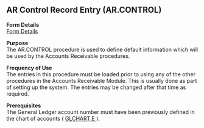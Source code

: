 ##  AR Control Record Entry (AR.CONTROL)

<PageHeader />

**Form Details**  
[ Form Details ](AR-CONTROL-1/README.md)

**Purpose**  
The AR.CONTROL procedure is used to define default information which will be
used by the Accounts Receivable procedures.

**Frequency of Use**  
The entries in this procedure must be loaded prior to using any of the other
procedures in the Accounts Receivable Module. This is usually done as part of
setting up the system. The entries may be changed after that time as required.

**Prerequisites**  
The General Ledger account number must have been previously defined in the chart of accounts ( [ GLCHART.E ](../../../GL-OVERVIEW/GL-ENTRY/GLCHART-E/README.md) ). 

<badge text= "Version 8.10.57" vertical="middle" />

<PageFooter />